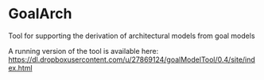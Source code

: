 GoalArch
========

Tool for supporting the derivation of architectural models from goal models

A running version of the tool is available here: https://dl.dropboxusercontent.com/u/27869124/goalModelTool/0.4/site/index.html
